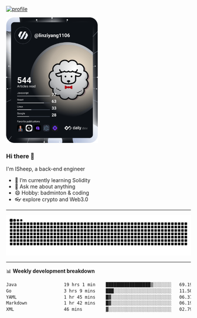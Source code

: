 [![profile](https://user-images.githubusercontent.com/54968314/208005045-e4b42f3b-833d-4242-bfcc-e764865553a2.svg)](https://www.calligrapher.ai/)

<a href="https://app.daily.dev/linziyang1106"><img src="/devcard.png" width="250" alt="ISheep's Dev Card"/></a>

### Hi there 🐏

I'm ISheep, a back-end engineer

- 🔭 I’m currently learning Solidity
- 💬 Ask me about anything
- 😄 Hobby: badminton & coding
- 👓 explore crypto and Web3.0

-------

![](https://raw.githubusercontent.com/ISheepp/ISheepp/output/github-contribution-grid-snake.svg)

-------

📊 **Weekly development breakdown**
<!--START_SECTION:waka-->

```txt
Java                  19 hrs 1 min    █████████████████▒░░░░░░░   69.19 %
Go                    3 hrs 9 mins    ███░░░░░░░░░░░░░░░░░░░░░░   11.50 %
YAML                  1 hr 45 mins    █▓░░░░░░░░░░░░░░░░░░░░░░░   06.37 %
Markdown              1 hr 42 mins    █▓░░░░░░░░░░░░░░░░░░░░░░░   06.19 %
XML                   46 mins         ▓░░░░░░░░░░░░░░░░░░░░░░░░   02.79 %
```

<!--END_SECTION:waka-->
